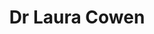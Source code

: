 ---
avatar: /images/people/dr-laura.jpg
avatar_small: /images/people/dr-laura_small.jpg
bio: IBM-er, Doctor of Psychology, developer advocate, Park runner and ex-Ubuntu podcast-er.
homepage: https://lauracowen.co.uk
instagram: null
linkedin: null
title: Dr Laura Cowen
twitter: https://x.com/lauracowen
type: guest
username: dr-laura
youtube: null
---